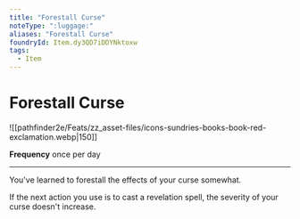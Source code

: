 ```yaml
---
title: "Forestall Curse"
noteType: ":luggage:"
aliases: "Forestall Curse"
foundryId: Item.dy3QD7iDDYNktoxw
tags:
  - Item
---
```


# Forestall Curse
![[pathfinder2e/Feats/zz_asset-files/icons-sundries-books-book-red-exclamation.webp|150]]

**Frequency** once per day

* * *

You've learned to forestall the effects of your curse somewhat.

If the next action you use is to cast a revelation spell, the severity of your curse doesn't increase.
